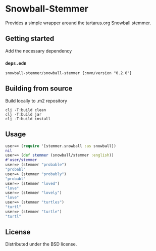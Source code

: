 # Snowball-Stemmer

Provides a simple wrapper around the tartarus.org Snowball stemmer.

## Getting started

Add the necessary dependency

### `deps.edn`

    snowball-stemmer/snowball-stemmer {:mvn/version "0.2.0"}

## Building from source

Build locally to .m2 repository

    clj -T:build clean
    clj -T:build jar
    clj -T:build install

## Usage

```clojure
user=> (require '[stemmer.snowball :as snowball])
nil
user=> (def stemmer (snowball/stemmer :english))
#'user/stemmer
user=> (stemmer "probable")
"probabl"
user=> (stemmer "probably")
"probabl"
user=> (stemmer "loved")
"love"
user=> (stemmer "lovely")
"love"
user=> (stemmer "turtles")
"turtl"
user=> (stemmer "turtle")
"turtl"
```

## License

Distributed under the BSD license.
